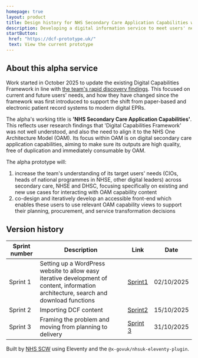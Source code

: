 ```yaml
---
homepage: true
layout: product
title: Design history for NHS Secondary Care Application Capabilities within OAM
description: Developing a digital information service to meet users' needs.
startButton:
 href: "https://dcf-prototype.uk/"
 text: View the current prototype
---
```

## About this alpha service

Work started in October 2025 to update the existing Digital Capabilities Framework in line with [the team's rapid discovery findings](/discovery/). This focused on current and future users' needs, and how they have changed since the framework was first introduced to support the shift from paper-based and electronic patient record systems to modern digital EPRs.

The alpha's working title is **'NHS Secondary Care Application Capabilities'**. This reflects user research findings that 'Digital Capabilities Framework' was not well understood, and also the need to align it to the NHS One Architecture Model (OAM). Its focus within OAM is on digital secondary care application capabilities, aiming to make sure its outputs are high quality, free of duplication and immediately consumable by OAM. 

The alpha prototype will:

1. increase the team's understanding of its target users' needs (CIOs, heads of national programmes in NHSE, other digital leaders) across secondary care, NHSE and DHSC, focusing specifically on existing and new use cases for interacting with OAM capability content
2. co-design and iteratively develop an accessible front-end which enables these users to use relevant OAM capability views to support their planning, procurement, and service transformation decisions

## Version history

| Sprint number | Description | Link | Date |
| --- | --- | --- | --- |
| Sprint 1 | Setting up a WordPress website to allow easy iterative development of content, information architecture, search and download functions | [Sprint1](/sprint1/) | 02/10/2025 |
| Sprint 2 | Importing DCF content | [Sprint2](/sprint2/) | 15/10/2025 |
| Sprint 3 | Framing the problem and moving from planning to delivery | [Sprint 3](/sprint3/) | 31/10/2025

Built by [NHS SCW](https://www.scwcsu.nhs.uk/) using Eleventy and the `@x-govuk/nhsuk-eleventy-plugin`.

